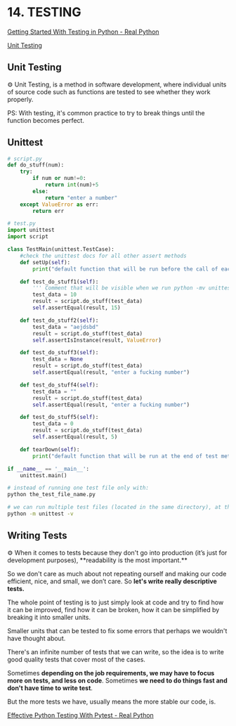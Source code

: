 # 14. TESTING

[Getting Started With Testing in Python - Real Python](https://realpython.com/python-testing/)

[Unit Testing](https://www.fullstackpython.com/unit-testing.html)

## Unit Testing

<aside>
⚙ Unit Testing, is a method in software development, where individual units of source code such as functions are tested to see whether they work properly.

PS: With testing, it's common practice to try to break things until the function becomes perfect.

</aside>

## Unittest

```python
# script.py
def do_stuff(num):
	try:
		if num or num!=0:
			return int(num)+5
		else:
			return "enter a number"
	except ValueError as err:
		return err

# test.py
import unittest
import script

class TestMain(unittest.TestCase):
	#check the unittest docs for all other assert methods
	def setUp(self):
		print("default function that will be run before the call of each test method")

	def test_do_stuff1(self):
		''' Comment that will be visible when we run python -mv unittest '''
		test_data = 10
		result = script.do_stuff(test_data)
		self.assertEqual(result, 15)

	def test_do_stuff2(self):
		test_data = "aejdsbd"
		result = script.do_stuff(test_data)
		self.assertIsInstance(result, ValueError)

	def test_do_stuff3(self):
		test_data = None
		result = script.do_stuff(test_data)
		self.assertEqual(result, "enter a fucking number")

	def test_do_stuff4(self):
		test_data = ""
		result = script.do_stuff(test_data)
		self.assertEqual(result, "enter a fucking number")

	def test_do_stuff5(self):
		test_data = 0
		result = script.do_stuff(test_data)
		self.assertEqual(result, 5)

	def tearDown(self):
		print("default function that will be run at the end of test method that we call")

if __name__ == '__main__':
	unittest.main()
```

```bash
# instead of running one test file only with:
python the_test_file_name.py

# we can run multiple test files (located in the same directory), at the same time with:
python -m unittest -v
```

## Writing Tests

<aside>
⚙ When it comes to tests because they don't go into production (it’s just for development purposes), **readability is the most important.**

So we don't care as much about not repeating ourself and making our code efficient, nice, and small, we don’t care. So **let's write really descriptive tests.**

The whole point of testing is to just simply look at code and try to find how it can be improved, find how it can be broken, how it can be simplified by breaking it into smaller units. 

Smaller units that can be tested to fix some errors that perhaps we wouldn't have thought about.

There's an infinite number of tests that we can write, so the idea is to write good quality tests that cover most of the cases.

Sometimes **depending on the job requirements, we may have to focus more on tests, and less on code**. Sometimes **we need to do things fast and don't have time to write test**.

But the more tests we have, usually means the more stable our code, is.

</aside>

[Effective Python Testing With Pytest - Real Python](https://realpython.com/pytest-python-testing/)

[](https://rbcs-us.com/documents/Why-Most-Unit-Testing-is-Waste.pdf)
